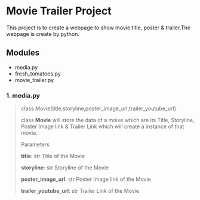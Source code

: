 # Movie Trailer Project

This project is to create a webpage to show movie title, poster & trailer.The webpage is create by python.

## Modules
* media.py
* fresh_tomatoes.py
* movie_trailer.py

### 1. media.py
> class Movie(title,storyline,poster_image_url,trailer_youtube_url)
> 
> class **Movie** will store the data of a moive which are
> its Title, Storyline, Poster Image link & Trailer Link
> which will create a instance of that movie.
> 
> Parameters
> 
> **title**:                  str
>                         Title of the Movie
> 
> **storyline**:              str
>                         Storyline of the Movie
> 
> **poster_image_url**:       str
>                         Poster Image link of the Movie
> 
> **trailer_youtube_url**:    str
>                         Trailer Link of the Movie
